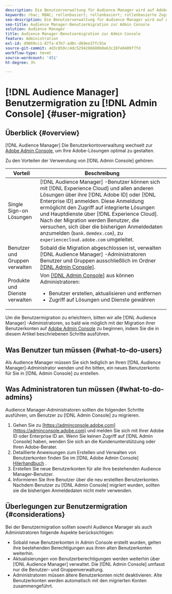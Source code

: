 ```yaml
---
description: Die Benutzerverwaltung für Audience Manager wird auf Adobe Admin Console umgestellt. In diesem Artikel wird beschrieben, was Sie tun müssen, um sich auf die Benutzermigration vorzubereiten, und was sich nach Abschluss der Migration ändert.
keywords: rbac; RBAC; rollenbasiert; rollenbasiert; rollenbasierte Zugriffskontrollen
seo-description: Die Benutzerverwaltung für Audience Manager wird auf Adobe Admin Console umgestellt. In diesem Artikel wird beschrieben, was Sie tun müssen, um sich auf die Benutzermigration vorzubereiten, und was sich nach Abschluss der Migration ändert.
seo-title: Audience Manager-Benutzermigration zur Admin Console
solution: Audience Manager
title: Audience Manager-Benutzermigration zur Admin Console
feature: Administration
exl-id: d9069cc1-87fa-47b7-ad0c-d69ee37fc91e
source-git-commit: 4d3c859cc4dc5294286680b0e63c287e0409f7fd
workflow-type: tm+mt
source-wordcount: '451'
ht-degree: 3%

---
```


# [!DNL Audience Manager] Benutzermigration zu  [!DNL Admin Console] {#user-migration}

## Überblick {#overview}

[!DNL Audience Manager] Die Benutzerkontoverwaltung wechselt zur  [Adobe Admin Console](https://helpx.adobe.com/de/enterprise/using/admin-console.html), um Ihre Adobe-Lösungen optimal zu gestalten.

Zu den Vorteilen der Verwendung von [!DNL Admin Console] gehören:

| Vorteil | Beschreibung |
|---|---|
| Single Sign-on Lösungen | [!DNL Audience Manager] -Benutzer können sich mit  [!DNL Experience Cloud] und allen anderen Lösungen über ihre  [!DNL Adobe ID] oder  [!DNL Enterprise ID] anmelden. Diese Anmeldung ermöglicht den Zugriff auf integrierte Lösungen und Hauptdienste über [!DNL Experience Cloud]. Nach der Migration werden Benutzer, die versuchen, sich über die bisherigen Anmeldedaten anzumelden (`bank.demdex.com`), zu `experiencecloud.adobe.com` umgeleitet. |
| Benutzer und Gruppen verwalten | Sobald die Migration abgeschlossen ist, verwalten [!DNL Audience Manager] -Administratoren Benutzer und Gruppen ausschließlich im Ordner [[!DNL Admin Console]](http://adminconsole.adobe.com/enterprise/). |
| Produkte und Dienste verwalten | Von [[!DNL Admin Console]](http://adminconsole.adobe.com/enterprise/) aus können Administratoren: <ul><li>Benutzer erstellen, aktualisieren und entfernen</li><li>Zugriff auf Lösungen und Dienste gewähren</li></ul> |

Um die Benutzermigration zu erleichtern, bitten wir alle [!DNL Audience Manager] -Administratoren, so bald wie möglich mit der Migration ihrer Benutzerkonten auf [Adobe Admin Console](https://helpx.adobe.com/enterprise/using/admin-console.html) zu beginnen, indem Sie die in diesem Artikel beschriebenen Schritte ausführen.

## Was Benutzer tun müssen {#what-to-do-users}

Als Audience Manager müssen Sie sich lediglich an Ihren [!DNL Audience Manager]-Administrator wenden und ihn bitten, ein neues Benutzerkonto für Sie in [!DNL Admin Console] zu erstellen.

## Was Administratoren tun müssen {#what-to-do-admins}

Audience Manager-Administratoren sollten die folgenden Schritte ausführen, um Benutzer zu [!DNL Admin Console] zu migrieren.

1. Gehen Sie zu [https://adminconsole.adobe.com](https://adminconsole.adobe.com) und melden Sie sich mit Ihrer Adobe ID oder Enterprise ID an. Wenn Sie keinen Zugriff auf [!DNL Admin Console] haben, wenden Sie sich an die Kundenunterstützung oder Ihren Adobe-Berater.
2. Detaillierte Anweisungen zum Erstellen und Verwalten von Benutzerkonten finden Sie im [!DNL Adobe Admin Console] [Hilerhandbuch](https://helpx.adobe.com/enterprise/admin-guide.html/enterprise/using/users.ug.html) .
3. Erstellen Sie neue Benutzerkonten für alle Ihre bestehenden Audience Manager-Benutzer.
4. Informieren Sie Ihre Benutzer über die neu erstellten Benutzerkonten. Nachdem Benutzer zu [!DNL Admin Console] migriert wurden, sollten sie die bisherigen Anmeldedaten nicht mehr verwenden.

## Überlegungen zur Benutzermigration {#considerations}

Bei der Benutzermigration sollten sowohl Audience Manager als auch Administratoren folgende Aspekte berücksichtigen:

* Sobald neue Benutzerkonten in Admin Console erstellt wurden, gelten ihre bestehenden Berechtigungen aus ihren alten Benutzerkonten weiterhin.
* Aktualisierungen von Benutzerberechtigungen werden weiterhin über [!DNL Audience Manager] verwaltet. Die [!DNL Admin Console] umfasst nur die Benutzer- und Gruppenverwaltung.
* Administratoren müssen ältere Benutzerkonten nicht deaktivieren. Alte Benutzerkonten werden automatisch mit den migrierten Konten zusammengeführt.
